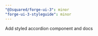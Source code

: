 ```yaml
---
"@3squared/forge-ui-3": minor
"forge-ui-3-styleguide": minor
---
```


Add styled accordion component and docs
